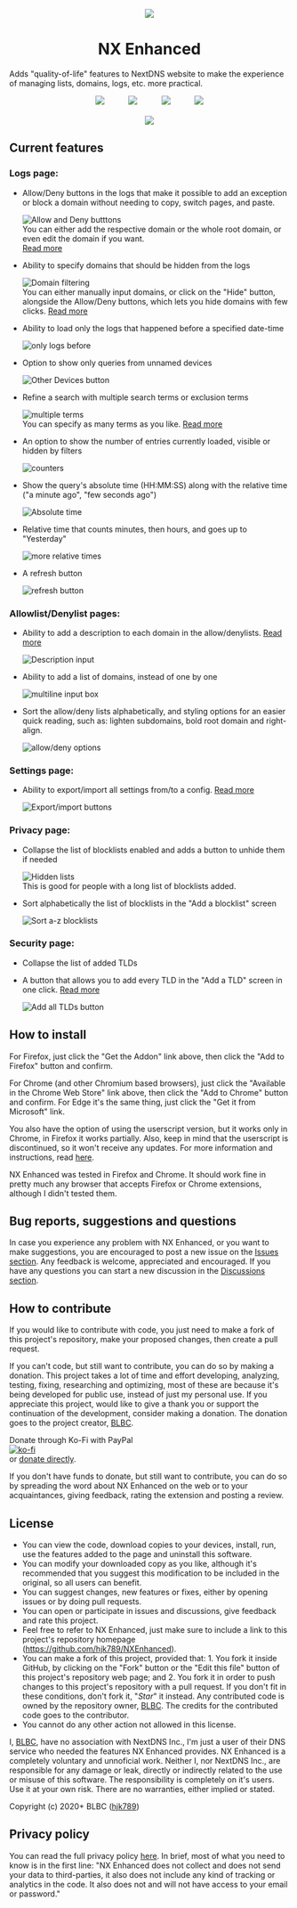 <p align="center"><img src="https://i.imgur.com/NIORJ58.png"></p>
<h1 align="center">NX Enhanced</h1>
<p>Adds "quality-of-life" features to NextDNS website to make the experience of managing lists, domains, logs, etc. more practical. </p>

<p align="center">
<span align="center"><a href="https://addons.mozilla.org/addon/nx-enhanced?utm_source=github"><img src="https://i.imgur.com/K0ExDd5.png"></a></span><span>&nbsp;&nbsp;&nbsp;&nbsp;&nbsp;&nbsp;&nbsp;&nbsp;&nbsp;&nbsp;&nbsp;</span><span align="center"><a href="https://chrome.google.com/webstore/detail/nx-enhanced/ljimbekophocjbnphldoaidgkkaojcfo"><img src="https://i.imgur.com/t2z2r5G.png"></a></span><span>&nbsp;&nbsp;&nbsp;&nbsp;&nbsp;&nbsp;&nbsp;&nbsp;&nbsp;&nbsp;&nbsp;</span><span align="center"><a href="https://microsoftedge.microsoft.com/addons/detail/nx-enhanced/gkgbmecdljkkgcngomnahechobbbcihh"><img src="https://i.imgur.com/XGvzNgI.png"></a></span><span>&nbsp;&nbsp;&nbsp;&nbsp;&nbsp;&nbsp;&nbsp;&nbsp;&nbsp;&nbsp;&nbsp;</span><span align="center"><a href="https://greasyfork.org/scripts/408934-nx-enhanced" align="center"><img src="https://i.imgur.com/ovI0w6c.png"></a></span><br><br><span align="center"><a href="#how-to-contribute" align="center"><img src="https://i.imgur.com/7suNQ4m.png"></a></span>    
</p>



## Current features

### Logs page:

- Allow/Deny buttons in the logs that make it possible to add an exception or block a domain without needing to copy, switch pages, and paste.

    ![Allow and Deny butttons](https://i.imgur.com/3XNMUi1.png)    
You can either add the respective domain or the whole root domain, or even edit the domain if you want.   
[Read more](https://github.com/hjk789/NXEnhanced/wiki#an-allowdeny-button-for-each-log-entry)

- Ability to specify domains that should be hidden from the logs

    ![Domain filtering](https://i.imgur.com/l8Ouzh1.png)    
    You can either manually input domains, or click on the "Hide" button, alongside the Allow/Deny buttons, which lets you hide domains with few clicks.  [Read more](https://github.com/hjk789/NXEnhanced/wiki#ability-to-specify-domains-that-should-be-hidden-from-the-logs)

- Ability to load only the logs that happened before a specified date-time

    ![only logs before](https://i.imgur.com/FChYIoS.png)

- Option to show only queries from unnamed devices

    ![Other Devices button](https://i.imgur.com/V7HFiJL.png)

- Refine a search with multiple search terms or exclusion terms

    ![multiple terms](https://i.imgur.com/fBlxR18.png)    
    You can specify as many terms as you like. [Read more](https://github.com/hjk789/NXEnhanced/wiki#refine-a-search-with-multiple-search-terms-or-exclusion-terms)

- An option to show the number of entries currently loaded, visible or hidden by filters

    ![counters](https://i.imgur.com/8mTEDt1.png)

- Show the query's absolute time (HH:MM:SS) along with the relative time ("a minute ago", "few seconds ago")

    ![Absolute time](https://i.imgur.com/I3pGNL8.png)

- Relative time that counts minutes, then hours, and goes up to "Yesterday"

    ![more relative times](https://i.imgur.com/BhS1B6n.png)

- A refresh button

    ![refresh button](https://i.imgur.com/yBEo3mV.png)

### Allowlist/Denylist pages:

- Ability to add a description to each domain in the allow/denylists. [Read more](https://github.com/hjk789/NXEnhanced/wiki#ability-to-add-a-description-to-each-domain-in-the-denyallow-lists)

    ![Description input](https://i.imgur.com/wS2kRNG.png)

- Ability to add a list of domains, instead of one by one

    ![multiline input box](https://i.imgur.com/p5Ovg11.png)

- Sort the allow/deny lists alphabetically, and styling options for an easier quick reading, such as: lighten subdomains, bold root domain and right-align.
    
    ![allow/deny options](https://i.imgur.com/HCgekWd.png)

### Settings page:

- Ability to export/import all settings from/to a config. [Read more](https://github.com/hjk789/NXEnhanced/wiki#ability-to-exportimport-all-settings-fromto-a-config)

    ![Export/import buttons](https://i.imgur.com/2oEl8t2.png)    

### Privacy page:

- Collapse the list of blocklists enabled and adds a button to unhide them if needed

    ![Hidden lists](https://i.imgur.com/ifnmNiv.png)    
    This is good for people with a long list of blocklists added.

- Sort alphabetically the list of blocklists in the "Add a blocklist" screen

    ![Sort a-z blocklists](https://i.imgur.com/rFXduAY.png)

### Security page:

- Collapse the list of added TLDs

- A button that allows you to add every TLD in the "Add a TLD" screen in one click. [Read more](https://github.com/hjk789/NXEnhanced/wiki#a-button-that-allows-you-to-add-every-tld-in-the-add-a-tld-screen-in-one-click)

    ![Add all TLDs button](https://i.imgur.com/PDlYlF1.png)      


## How to install

For Firefox, just click the "Get the Addon" link above, then click the "Add to Firefox" button and confirm.  

For Chrome (and other Chromium based browsers), just click the "Available in the Chrome Web Store" link above, then click the "Add to Chrome" button and confirm. For Edge it's the same thing, just click the "Get it from Microsoft" link.

You also have the option of using the userscript version, but it works only in Chrome, in Firefox it works partially. Also, keep in mind that the userscript is discontinued, so it won't receive any updates. For more information and instructions, read [here](https://github.com/hjk789/NXEnhanced/tree/master/Userscript#how-to-use-it).

NX Enhanced was tested in Firefox and Chrome. It should work fine in pretty much any browser that accepts Firefox or Chrome extensions, although I didn't tested them.

## Bug reports, suggestions and questions

In case you experience any problem with NX Enhanced, or you want to make suggestions, you are encouraged to post a new issue on the [Issues section](https://github.com/hjk789/NXEnhanced/issues). Any feedback is welcome, appreciated and encouraged. If you have any questions you can start a new discussion in the [Discussions section](https://github.com/hjk789/NXEnhanced/discussions).

## How to contribute

If you would like to contribute with code, you just need to make a fork of this project's repository, make your proposed changes, then create a pull request.

If you can't code, but still want to contribute, you can do so by making a donation. This project takes a lot of time and effort developing, analyzing, testing, fixing, researching and optimizing, most of these are because it's being developed for public use, instead of just my personal use. If you appreciate this project, would like to give a thank you or support the continuation of the development, consider making a donation. The donation goes to the project creator, [BLBC](https://github.com/hjk789).

Donate through Ko-Fi with PayPal    
[![ko-fi](https://i.imgur.com/vkUKrrX.png)](https://ko-fi.com/hjk789)    
or [donate directly](https://buy.stripe.com/00gg2LdqX8UD9zO4gg).

If you don't have funds to donate, but still want to contribute, you can do so by spreading the word about NX Enhanced on the web or to your acquaintances, giving feedback, rating the extension and posting a review.

## License

- You can view the code, download copies to your devices, install, run, use the features added to the page and uninstall this software.
- You can modify your downloaded copy as you like, although it's recommended that you suggest this modification to be included in the original, so all users can benefit.
- You can suggest changes, new features or fixes, either by opening issues or by doing pull requests. 
- You can open or participate in issues and discussions, give feedback and rate this project.
- Feel free to refer to NX Enhanced, just make sure to include a link to this project's repository homepage (https://github.com/hjk789/NXEnhanced). 
- You can make a fork of this project, provided that: 1. You fork it inside GitHub, by clicking on the "Fork" button or the "Edit this file" button of this project's repository web page; and 2. You fork it in order to push changes to this project's repository with a pull request. If you don't fit in these conditions, don't fork it, "*Star*" it instead. Any contributed code is owned by the repository owner, [BLBC](https://github.com/hjk789). The credits for the contributed code goes to the contributor.
- You cannot do any other action not allowed in this license.  

I, [BLBC](https://github.com/hjk789), have no association with NextDNS Inc., I'm just a user of their DNS service who needed the features NX Enhanced provides. NX Enhanced is a completely voluntary and unnoficial work. Neither I, nor NextDNS Inc., are responsible for any damage or leak, directly or indirectly related to the use or misuse of this software. The responsibility is completely on it's users. Use it at your own risk. There are no warranties, either implied or stated.

Copyright (c) 2020+ BLBC ([hjk789](https://github.com/hjk789))

## Privacy policy

You can read the full privacy policy [here](https://github.com/hjk789/NXEnhanced/wiki/Privacy-Policy). In brief, most of what you need to know is in the first line: "NX Enhanced does not collect and does not send your data to third-parties, it also does not include any kind of tracking or analytics in the code. It also does not and will not have access to your email or password."
